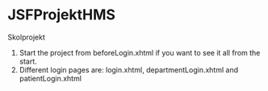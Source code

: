 # JSFProjektHMS
Skolprojekt

1. Start the project from beforeLogin.xhtml if you want to see it all from the start.
2. Different login pages are: login.xhtml, departmentLogin.xhtml and patientLogin.xhtml
